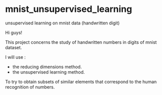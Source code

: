 # mnist_unsupervised_learning
unsupervised learning on mnist data (handwritten digit)

Hi guys!

This project concerns the study of handwritten numbers in digits of mnist dataset.

I will use :
- the reducing dimensions method.
- the unsupervised learning method.
<a/>

To try to obtain subsets of similar elements that correspond to the human recognition of numbers.
